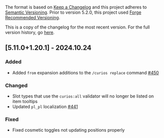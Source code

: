 The format is based on [Keep a Changelog](http://keepachangelog.com/en/1.0.0/) and this project adheres to [Semantic Versioning](http://semver.org/spec/v2.0.0.html).
Prior to version 5.2.0, this project used [Forge Recommended Versioning](https://mcforge.readthedocs.io/en/latest/conventions/versioning/).

This is a copy of the changelog for the most recent version. For the full version history, go [here](https://github.com/TheIllusiveC4/Curios/blob/1.20.x/docs/CHANGELOG.md).

## [5.11.0+1.20.1] - 2024.10.24
### Added
- Added `from` expansion additions to the `/curios replace` command [#450](https://github.com/TheIllusiveC4/Curios/issues/450)
### Changed
- Slot types that use the `curios:all` validator will no longer be listed on item tooltips
- Updated `pl_pl` localization [#441](https://github.com/TheIllusiveC4/Curios/pull/441)
### Fixed
- Fixed cosmetic toggles not updating positions properly
